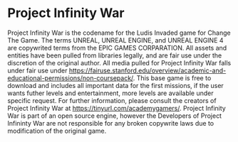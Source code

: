 # Project Infinity War

Project Infinity War is the codename for the Ludis Invaded game for Change The Game. The terms UNREAL, UNREAL ENGINE, and UNREAL ENGINE 4 are copywrited terms from the EPIC GAMES CORPARATION. All assets and entities have been pulled from libraries legally, and are fair use under the discretion of the original author. All media pulled for Project Infinity War falls under fair use under https://fairuse.stanford.edu/overview/academic-and-educational-permissions/non-coursepack/. This base game is free to download and includes all important data for the first missions, if the user wants futher levels and entertainment, more levels are available under specific request. For further information, please consult the creators of Project Infinity War at https://tinyurl.com/academygamers/. Project Infinity War is part of an open source engine, however the Developers of Project Infininty War are not responsible for any broken copywrite laws due to modification of the original game.
